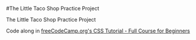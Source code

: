#The Little Taco Shop Practice Project

The Little Taco Shop Practice Project

Code along in [freeCodeCamp.org's CSS Tutorial - Full Course for Beginners](https://www.youtube.com/watch?v=OXGznpKZ_sA&t=30198s)




